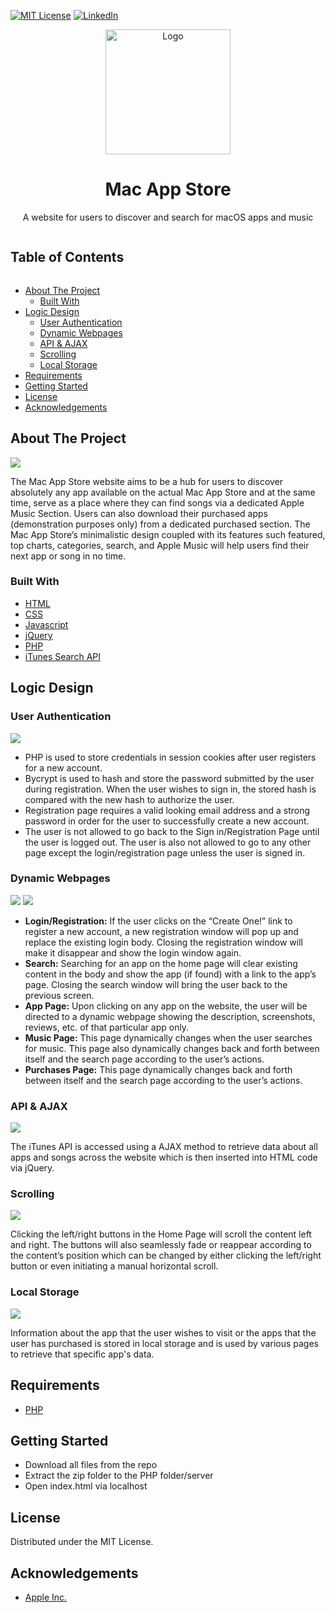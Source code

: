 [![MIT License][license-shield]][license-url]
[![LinkedIn][linkedin-shield]][linkedin-url]
<br>
<p  align='center'><img src='Images/logo.png' alt="Logo" width="200" height="200"></p>
<h1 align='center' > Mac App Store</h1>
<p align='center'>A website for users to discover and search for macOS apps and music</p>
<summary><h2 style="display: inline-block">Table of Contents</h2></summary>

- [About The Project](#about)
    - [Built With](#built)
- [Logic Design](#logic)
    - [User Authentication](#l1)
    - [Dynamic Webpages](#l2)
    - [API & AJAX](#l3)
    - [Scrolling](#l4)
    - [Local Storage](#l5)
- [Requirements](#license)
- [Getting Started](#start)
- [License](#license)
- [Acknowledgements](#ack)

<h2 id='about'>About The Project</h2>
<img src='Screenshots/home.png'>
<p>The Mac App Store website aims to be a hub for users to discover absolutely any app available on the actual Mac App Store and at the same time, serve as a place where they can find songs via a dedicated Apple Music Section. Users can also download their purchased apps (demonstration purposes only) from a dedicated purchased section. The Mac App Store’s minimalistic design coupled with its features such featured, top charts, categories, search, and Apple Music will help users find their next app or song in no time.
</p>

<h3 id='built'>Built With</h3>

* [HTML](https://html.com)
* [CSS](https://developer.mozilla.org/en-US/docs/Web/CSS)
* [Javascript](https://www.javascript.com)
* [jQuery](https://jquery.com)
* [PHP](https://www.php.net)
* [iTunes Search API](https://affiliate.itunes.apple.com/resources/documentation/itunes-store-web-service-search-api/)

<h2 id='logic'>Logic Design</h2>
<h3 id='l1'>User Authentication</h3>
<img src='Screenshots/login.png'>
<ul>
  <li>PHP is used to store credentials in session cookies after user registers for a new account.</li>
  <li>Bycrypt is used to hash and store the password submitted by the user during registration. When the user wishes to sign in, the stored hash is compared with the new hash to authorize the user.</li>
  <li>Registration page requires a valid looking email address and a strong password in order for the user to successfully create a new account.</li>
  <li>The user is not allowed to go back to the Sign in/Registration Page until the user is logged out. The user is also not allowed to go to any other page except the login/registration page unless the user is signed in.</li>
</ul>
<h3 id='l2'>Dynamic Webpages</h3>
<img src='Screenshots/app.png'>
<img src='Screenshots/music.png'>
<ul>
  <li><b>Login/Registration:</b> If the user clicks on the “Create One!” link to register a new account, a new registration window will pop up and replace the existing login body. Closing the registration window will make it disappear and show the login window again.
  </li>
  <li>
   <b>Search:</b> Searching for an app on the home page will clear existing content in the body and show the app (if found) with a link to the app’s page. Closing the search window will bring the user back to the previous screen.
  </li>
  <li>
    <b>App Page:</b> Upon clicking on any app on the website, the user will be directed to a dynamic webpage showing the description, screenshots, reviews, etc. of that particular app only.
  </li>
  <li>
     <b>Music Page:</b> This page dynamically changes when the user searches for music. This page also dynamically changes back and forth between itself and the search page according to the user’s actions.
  </li>
  <li><b>Purchases Page:</b> This page dynamically changes back and forth between itself and the search page according to the user’s actions.</li>
</ul>
<h3 id='l3'>API & AJAX</h3>
<img src='Screenshots/search.png'>
<p>The iTunes API is accessed using a AJAX method to retrieve data about all apps and songs across the website which is then inserted into HTML code via jQuery.
</p>
<h3 id='l4'>Scrolling</h3>
<img src='Screenshots/home-scroll.png'>
<p>Clicking the left/right buttons in the Home Page will scroll the content left and right. The buttons will also seamlessly fade or reappear according to the content’s position which can be changed by either clicking the left/right button or even initiating a manual horizontal scroll.</p>
<h3 id='l5'>Local Storage</h3>
<img src='Screenshots/purchased.png'>
<p>Information about the app that the user wishes to visit or the apps that the user has purchased is stored in local storage and is used by various pages to retrieve that specific app's data.</p>
<h2 id='req'>Requirements</h2>

* [PHP](http://php.net)

<h2 id='start'>Getting Started</h2>

* Download all files from the repo
* Extract the zip folder to the PHP folder/server
* Open index.html via localhost</li>

</p>
<h2 id='license'>License</h2>
<p>Distributed under the MIT License.</p>
<h2 id='ack'>Acknowledgements</h2>

* [Apple Inc.](http://apple.com)

[license-shield]: https://img.shields.io/github/license/othneildrew/Best-README-Template.svg?style=for-the-badge
[license-url]: https://github.com/i0nics/mac-app-store/blob/main/LICENSE
[linkedin-shield]: https://img.shields.io/badge/-LinkedIn-black.svg?style=for-the-badge&logo=linkedin&colorB=555
[linkedin-url]: https://linkedin.com/in/bikramce
